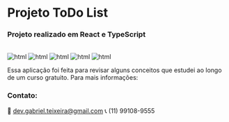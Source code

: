 # Projeto ToDo List

### Projeto realizado em **React e TypeScript**

<div style="display: inline-block"><br/>
    <img aling="center" alt="html" src="https://img.shields.io/badge/SCSS-791c3f?&style=for-the-badge&logo=css3&logoColor=white">
    <img aling="center" alt="html" src="https://img.shields.io/badge/JavaScript-F7DF1E?style=for-the-badge&logo=javascript&logoColor=black">
    <img aling="center" alt="html" src="https://img.shields.io/badge/TypeScript-235284?style=for-the-badge&logo=typescript&logoColor=white">
    <img aling="center" alt="html" src="https://img.shields.io/badge/ReactJs-563D7C?style=for-the-badge&logo=react&logoColor=white">
  <img aling="center" alt="html" src="https://img.shields.io/badge/Node.js-43853D?style=for-the-badge&logo=node.js&logoColor=white">
</div>

<br/>

<p>Essa aplicação foi feita para revisar alguns conceitos que estudei ao longo de um curso gratuito. Para mais informações:</p>


### Contato:
📩 dev.gabriel.teixeira@gmail.com
📞 (11) 99108-9555
